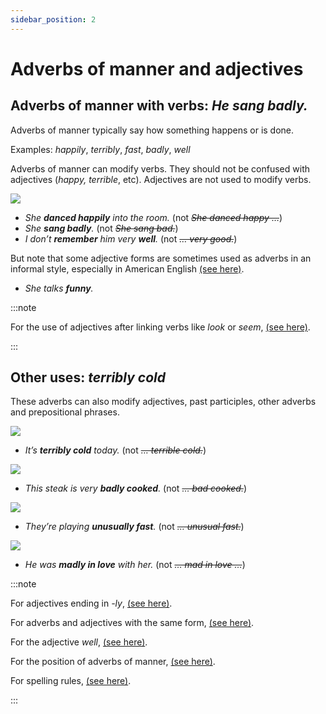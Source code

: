 ```yaml
---
sidebar_position: 2
---
```


# Adverbs of manner and adjectives

## Adverbs of manner with verbs: *He sang badly.*

Adverbs of manner typically say how something happens or is done.

Examples: *happily*, *terribly*, *fast*, *badly*, *well*

Adverbs of manner can modify verbs. They should not be confused with adjectives (*happy, terrible*, etc). Adjectives are not used to modify verbs.

![](/img/peu_img/peu26_1.jpg)

- *She **danced happily** into the room.* (not *~~She danced happy …~~*)
- *She **sang badly**.* (not *~~She sang bad.~~*)
- *I don’t **remember** him very **well**.* (not *~~… very good.~~*)

But note that some adjective forms are sometimes used as adverbs in an informal style, especially in American English [(see here)](./adverbs-or-adjectives-confusing-cases#clean).

- *She talks **funny**.*

:::note

For the use of adjectives after linking verbs like *look* or *seem*, [(see here)](./../verbs/linking-verbs-be-seem-look-etc).

:::

## Other uses: *terribly cold*

These adverbs can also modify adjectives, past participles, other adverbs and prepositional phrases.

![](/img/peu_img/peu26_2_1.jpg)

- *It’s **terribly cold** today.* (not *~~… terrible cold.~~*)

![](/img/peu_img/peu26_2_2.jpg)

- *This steak is very **badly cooked**.* (not *~~… bad cooked.~~*)

![](/img/peu_img/peu26_2_3.jpg)

- *They’re playing **unusually fast**.* (not *~~… unusual fast.~~*)

![](/img/peu_img/peu26_2_4.jpg)

- *He was **madly in love** with her.* (not *~~… mad in love …~~*)

:::note

For adjectives ending in *\-ly*, [(see here)](./adverbs-or-adjectives-confusing-cases#adjectives-ending-in--ly-friendly-lively).

For adverbs and adjectives with the same form, [(see here)](./adverbs-or-adjectives-confusing-cases#adjectives-and-adverbs-with-the-same-form-adverbs-with-two-forms).

For the adjective *well*, [(see here)](./../../vocabulary/word-problems-from-a-to-z/well).

For the position of adverbs of manner, [(see here)](./manner-place-and-time#manner).

For spelling rules, [(see here)](./../../vocabulary/word-formation-and-spelling/ly).

:::
